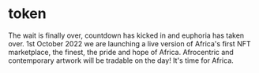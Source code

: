# token
The wait is finally over, countdown has kicked in and euphoria has taken over. 1st October 2022 we are launching a live version of Africa's first NFT marketplace, the finest, the pride and hope of Africa. Afrocentric and contemporary artwork will be tradable on the day! It's time for Africa.
